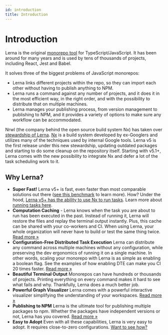 ```yaml
---
id: introduction
title: Introduction
---
```


# Introduction

Lerna is the original [monorepo tool](https://monorepo.tools) for TypeScript/JavaScript. It has been around for many years and is used by tens of thousands of projects, including React, Jest and Babel.

It solves three of the biggest problems of JavaScript monorepos:

- Lerna links different projects within the repo, so they can import each other without having to publish anything to NPM.
- Lerna runs a command against any number of projects, and it does it in the most efficient way, in the right order, and with the possibility to distribute that on multiple machines.
- Lerna manages your publishing process, from version management to publishing to NPM, and it provides a variety of options to make sure any workflow can be accommodated.

Nrwl (the company behind the open source build system Nx) has taken over [stewardship of Lerna](https://dev.to/nrwl/lerna-is-dead-long-live-lerna-3jal). [Nx](https://nx.dev) is a build system developed by ex-Googlers and utilizes many of the techniques used by internal Google tools. Lerna v5 is the first release under this new stewardship, updating outdated packages and starting to do some cleanup on the repository itself. Starting with v5.1+, Lerna comes with the new possibility to integrate Nx and defer a lot of the task scheduling work to it.

## Why Lerna?

- **Super Fast!** Lerna v5+ is fast, even faster than most comparable solutions out there ([see this benchmark](https://github.com/vsavkin/large-monorepo) to learn more). How? Under the hood, [Lerna v5+ has the ability to use Nx to run tasks](https://twitter.com/i/status/1529493314621145090). Learn more about [running tasks here](./features/run-tasks.md).
- **Computation Caching** - Lerna knows when the task you are about to run has been executed in the past. Instead of running it, Lerna will restore the files and replay the terminal output instantly. Plus, this cache can be shared with your co-workers and CI. When using Lerna, your whole organization will never have to build or test the same thing twice. [Read more &raquo;](./features/cache-tasks.md)
- **Configuration-Free Distributed Task Execution** Lerna can distribute any command across multiple machines without any configuration, while preserving the dev ergonomics of running it on a single machine. In other words, scaling your monorepo with Lerna is as simple as enabling a boolean flag. See the examples of how enabling DTE can make you CI 20 times faster. [Read more &raquo;](./features/distribute-tasks.md)
- **Beautiful Terminal Output** Monorepos can have hundreds or thousands of projects. Printing everything on every command makes it hard to see what fails and why. Thankfully, Lerna does a much better job.
- **Powerful Graph Visualizer** Lerna comes with a powerful interactive visualizer simplifying the understanding of your workspaces. [Read more &raquo;](/docs/getting-started#visualizing-workspace)
- **Publishing to NPM** Lerna is the ultimate tool for publishing multiple packages to npm. Whether the packages have independent versions or not, Lerna has you covered. [Read more &raquo;](./features/version-and-publish.md)
- **Easy to Adopt** Even with all these capabilities, Lerna is very easy to adopt. It requires close-to-zero configurations. [Want to see how?](/docs/getting-started)
